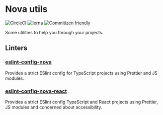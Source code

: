 # Nova utils

[![CircleCI](https://circleci.com/gh/1void0/nova-utils.svg?style=svg)](https://circleci.com/gh/1void0/nova-utils)
[![lerna](https://img.shields.io/badge/maintained%20with-lerna-cc00ff.svg)](https://lerna.js.org/)
[![Commitizen friendly](https://img.shields.io/badge/commitizen-friendly-brightgreen.svg)](http://commitizen.github.io/cz-cli/)

Some utilities to help you through your projects.

## Linters

### [eslint-config-nova](./packages/eslint-config-nova/)

Provides a strict ESlint config for TypeScript projects using Prettier and JS modules.

### [eslint-config-nova-react](./packages/eslint-config-nova-react/)

Provides a strict ESlint config TypeScript and React projects using Prettier, JS modules and concerned about accessibility.
